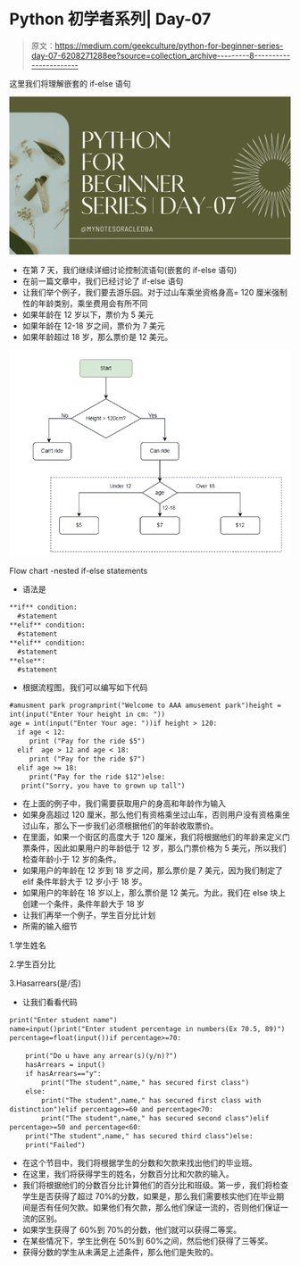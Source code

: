 # Python 初学者系列| Day-07

> 原文：<https://medium.com/geekculture/python-for-beginner-series-day-07-6208271288ee?source=collection_archive---------8----------------------->

这里我们将理解嵌套的 if-else 语句

![](img/2bb98f829ffd27ca3f0cbdf38f71e8ff.png)

*   在第 7 天，我们继续详细讨论控制流语句(嵌套的 if-else 语句)
*   在前一篇文章中，我们已经讨论了 if-else 语句
*   让我们举个例子，我们要去游乐园。对于过山车乘坐资格身高= 120 厘米强制性的年龄类别，乘坐费用会有所不同
*   如果年龄在 12 岁以下，票价为 5 美元
*   如果年龄在 12-18 岁之间，票价为 7 美元
*   如果年龄超过 18 岁，那么票价是 12 美元。

![](img/72dc311faf58ff14b8646f9fdc92fe2c.png)

Flow chart -nested if-else statements

*   语法是

```
**if** condition:
  #statement
**elif** condition:
  #statement
**elif** condition:
  #statement
**else**:
  #statement
```

*   根据流程图，我们可以编写如下代码

```
#amusment park programprint("Welcome to AAA amusement park")height = int(input("Enter Your height in cm: "))
age = int(input("Enter Your age: "))if height > 120:
  if age < 12:
     print ("Pay for the ride $5")
  elif  age > 12 and age < 18:
     print ("Pay for the ride $7")
  elif age >= 18:
     print("Pay for the ride $12")else:
   print("Sorry, you have to grown up tall")
```

*   在上面的例子中，我们需要获取用户的身高和年龄作为输入
*   如果身高超过 120 厘米，那么他们有资格乘坐过山车，否则用户没有资格乘坐过山车，那么下一步我们必须根据他们的年龄收取票价。
*   在里面，如果一个街区的高度大于 120 厘米，我们将根据他们的年龄来定义门票条件，因此如果用户的年龄低于 12 岁，那么门票价格为 5 美元，所以我们检查年龄小于 12 岁的条件。
*   如果用户的年龄在 12 岁到 18 岁之间，那么票价是 7 美元，因为我们制定了 elif 条件年龄大于 12 岁小于 18 岁。
*   如果用户的年龄在 18 岁以上，那么票价是 12 美元。为此，我们在 else 块上创建一个条件，条件年龄大于 18 岁
*   让我们再举一个例子，学生百分比计划
*   所需的输入细节

1.学生姓名

2.学生百分比

3.Hasarrears(是/否)

*   让我们看看代码

```
print("Enter student name")
name=input()print("Enter student percentage in numbers(Ex 70.5, 89)")
percentage=float(input())if percentage>=70:

    print("Do u have any arrear(s)(y/n)?")
    hasArrears = input()
    if hasArrears=="y":
        print("The student",name," has secured first class")
    else:
        print("The student",name," has secured first class with distinction")elif percentage>=60 and percentage<70:
        print("The student",name," has secured second class")elif percentage>=50 and percentage<60:
    print("The student",name," has secured third class")else:
    print("Failed")
```

*   在这个节目中，我们将根据学生的分数和欠款来找出他们的毕业班。
*   在这里，我们将获得学生的姓名，分数百分比和欠款的输入。
*   我们将根据他们的分数百分比计算他们的百分比和班级。第一步，我们将检查学生是否获得了超过 70%的分数，如果是，那么我们需要核实他们在毕业期间是否有任何欠款。如果他们有欠款，那么他们保证一流的，否则他们保证一流的区别。
*   如果学生获得了 60%到 70%的分数，他们就可以获得二等奖。
*   在某些情况下，学生比例在 50%到 60%之间，然后他们获得了三等奖。
*   获得分数的学生从未满足上述条件，那么他们是失败的。